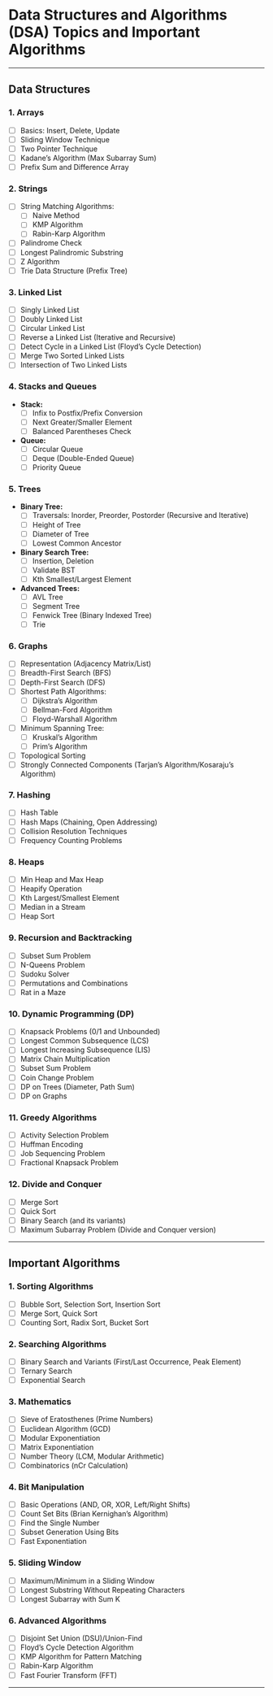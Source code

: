 # Data Structures and Algorithms (DSA) Topics and Important Algorithms

---

## **Data Structures**

### 1. Arrays
- [ ] Basics: Insert, Delete, Update
- [ ] Sliding Window Technique
- [ ] Two Pointer Technique
- [ ] Kadane’s Algorithm (Max Subarray Sum)
- [ ] Prefix Sum and Difference Array

### 2. Strings
- [ ] String Matching Algorithms:
  - [ ] Naive Method
  - [ ] KMP Algorithm
  - [ ] Rabin-Karp Algorithm
- [ ] Palindrome Check
- [ ] Longest Palindromic Substring
- [ ] Z Algorithm
- [ ] Trie Data Structure (Prefix Tree)

### 3. Linked List
- [ ] Singly Linked List
- [ ] Doubly Linked List
- [ ] Circular Linked List
- [ ] Reverse a Linked List (Iterative and Recursive)
- [ ] Detect Cycle in a Linked List (Floyd’s Cycle Detection)
- [ ] Merge Two Sorted Linked Lists
- [ ] Intersection of Two Linked Lists

### 4. Stacks and Queues
- **Stack:**
  - [ ] Infix to Postfix/Prefix Conversion
  - [ ] Next Greater/Smaller Element
  - [ ] Balanced Parentheses Check
- **Queue:**
  - [ ] Circular Queue
  - [ ] Deque (Double-Ended Queue)
  - [ ] Priority Queue

### 5. Trees
- **Binary Tree:**
  - [ ] Traversals: Inorder, Preorder, Postorder (Recursive and Iterative)
  - [ ] Height of Tree
  - [ ] Diameter of Tree
  - [ ] Lowest Common Ancestor
- **Binary Search Tree:**
  - [ ] Insertion, Deletion
  - [ ] Validate BST
  - [ ] Kth Smallest/Largest Element
- **Advanced Trees:**
  - [ ] AVL Tree
  - [ ] Segment Tree
  - [ ] Fenwick Tree (Binary Indexed Tree)
  - [ ] Trie

### 6. Graphs
- [ ] Representation (Adjacency Matrix/List)
- [ ] Breadth-First Search (BFS)
- [ ] Depth-First Search (DFS)
- [ ] Shortest Path Algorithms:
  - [ ] Dijkstra’s Algorithm
  - [ ] Bellman-Ford Algorithm
  - [ ] Floyd-Warshall Algorithm
- [ ] Minimum Spanning Tree:
  - [ ] Kruskal’s Algorithm
  - [ ] Prim’s Algorithm
- [ ] Topological Sorting
- [ ] Strongly Connected Components (Tarjan’s Algorithm/Kosaraju’s Algorithm)

### 7. Hashing
- [ ] Hash Table
- [ ] Hash Maps (Chaining, Open Addressing)
- [ ] Collision Resolution Techniques
- [ ] Frequency Counting Problems

### 8. Heaps
- [ ] Min Heap and Max Heap
- [ ] Heapify Operation
- [ ] Kth Largest/Smallest Element
- [ ] Median in a Stream
- [ ] Heap Sort

### 9. Recursion and Backtracking
- [ ] Subset Sum Problem
- [ ] N-Queens Problem
- [ ] Sudoku Solver
- [ ] Permutations and Combinations
- [ ] Rat in a Maze

### 10. Dynamic Programming (DP)
- [ ] Knapsack Problems (0/1 and Unbounded)
- [ ] Longest Common Subsequence (LCS)
- [ ] Longest Increasing Subsequence (LIS)
- [ ] Matrix Chain Multiplication
- [ ] Subset Sum Problem
- [ ] Coin Change Problem
- [ ] DP on Trees (Diameter, Path Sum)
- [ ] DP on Graphs

### 11. Greedy Algorithms
- [ ] Activity Selection Problem
- [ ] Huffman Encoding
- [ ] Job Sequencing Problem
- [ ] Fractional Knapsack Problem

### 12. Divide and Conquer
- [ ] Merge Sort
- [ ] Quick Sort
- [ ] Binary Search (and its variants)
- [ ] Maximum Subarray Problem (Divide and Conquer version)

---

## **Important Algorithms**

### 1. Sorting Algorithms
- [ ] Bubble Sort, Selection Sort, Insertion Sort
- [ ] Merge Sort, Quick Sort
- [ ] Counting Sort, Radix Sort, Bucket Sort

### 2. Searching Algorithms
- [ ] Binary Search and Variants (First/Last Occurrence, Peak Element)
- [ ] Ternary Search
- [ ] Exponential Search

### 3. Mathematics
- [ ] Sieve of Eratosthenes (Prime Numbers)
- [ ] Euclidean Algorithm (GCD)
- [ ] Modular Exponentiation
- [ ] Matrix Exponentiation
- [ ] Number Theory (LCM, Modular Arithmetic)
- [ ] Combinatorics (nCr Calculation)

### 4. Bit Manipulation
- [ ] Basic Operations (AND, OR, XOR, Left/Right Shifts)
- [ ] Count Set Bits (Brian Kernighan’s Algorithm)
- [ ] Find the Single Number
- [ ] Subset Generation Using Bits
- [ ] Fast Exponentiation

### 5. Sliding Window
- [ ] Maximum/Minimum in a Sliding Window
- [ ] Longest Substring Without Repeating Characters
- [ ] Longest Subarray with Sum K

### 6. Advanced Algorithms
- [ ] Disjoint Set Union (DSU)/Union-Find
- [ ] Floyd’s Cycle Detection Algorithm
- [ ] KMP Algorithm for Pattern Matching
- [ ] Rabin-Karp Algorithm
- [ ] Fast Fourier Transform (FFT)

---
